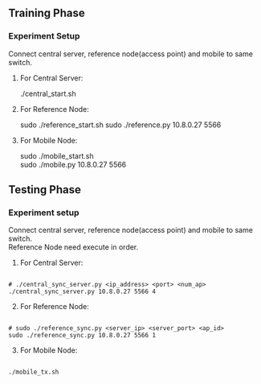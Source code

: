 ## Training Phase

### Experiment Setup

Connect central server, reference node(access point) and mobile to same switch.  

1. For Central Server:
	
	./central_start.sh

2. For Reference Node:

	sudo ./reference_start.sh 
	sudo ./reference.py 10.8.0.27 5566

3. For Mobile Node: 
	
	sudo ./mobile_start.sh	
	sudo ./mobile.py 10.8.0.27 5566

<!--

					      Send Packet
______________________________________________________________ Mobile node(TX)
\					        /     \                    /
 \					       /       \                  /
GETREADY	            READY    SENDOVER         ALLSTOP
   \				     /           \              /
____\___________________/_____________\____________/__________ Central Server
     \			    ////			   \          /
      \		  	   ////				    \        /
   STARTRECV  ACKFORSTART            STOPRECV  ACKFORSTOP 
        \        ////					  \    /
_________\______////_______________________\__/_______________ Reference node(AP)
		  Prepare

-->

## Testing Phase

### Experiment setup 

Connect central server, reference node(access point) and mobile to same switch.  
Reference Node need execute in order. 

1. For Central Server:
<pre><code>	
# ./central_sync_server.py &lt;ip_address&gt; &lt;port&gt; &lt;num_ap&gt; 
./central_sync_server.py 10.8.0.27 5566 4
</code></pre>
	
2. For Reference Node:
	
<pre><code> 
# sudo ./reference_sync.py &lt;server_ip&gt; &lt;server_port&gt; &lt;ap_id&gt;
sudo ./reference_sync.py 10.8.0.27 5566 1 
</code></pre>

3. For Mobile Node: 
<pre><code> 
./mobile_tx.sh
</code></pre>

<!-- 
							  SCP get log file
______________________________________________
\                  ////           /      /
 \                ////           /      /
 SYNC    ACK_FOR_END_COLLECT    / .... /
   \            ////           /      /
____\__________////___________/______/________
  Refer collect CSI
-->



